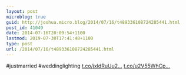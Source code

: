 ```yaml
---
layout: post
microblog: true
guid: http://joshua.micro.blog/2014/07/16/t489336108724285441.html
post_id: 41049
date: 2014-07-16T20:09:54+1100
lastmod: 2019-07-30T17:41:48+1100
type: post
url: /2014/07/16/t489336108724285441.html
---
```

#justmarried #weddinglighting [t.co/jxldRuUu2...](http://t.co/jxldRuUu2I) [t.co/u2V55WhCp...](http://t.co/u2V55WhCpu)
